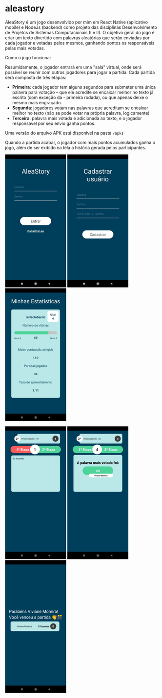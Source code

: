 # aleastory

AleaStory é um jogo desenvolvido por mim em React Native (aplicativo mobile) e NodeJs (backend) como projeto das disciplinas Desenvolvimento de Projetos de Sistemas Computacionais (I e II). O objetivo geral do jogo é criar um texto divertido com palavras aleatórias que serão enviadas por cada jogador e votadas pelos mesmos, ganhando pontos os responsáveis pelas mais votadas.

Como o jogo funciona:

Resumidamente, o jogador entrará em uma "sala" virtual, onde será possível se reunir com outros jogadores para jogar a partida. Cada partida será composta de três etapas:
- **Primeira**: cada jogador tem alguns segundos para submeter uma única palavra para votação – que ele acredite se encaixar melhor no texto já escrito (com exceção da - primeira rodada),  ou que apenas deixe o mesmo mais engraçado.
- **Segunda**: jogadores votam nas palavras que acreditam se encaixar melhor no texto (não se pode votar na própria palavra, logicamente)
- **Terceira**: palavra mais votada é adicionada ao texto, e o jogador responsável por seu envio ganha pontos.

Uma versão do arquivo APK está disponível na pasta `/apks`

Quando a partida acabar, o jogador com mais pontos acumulados ganha o jogo, além de ser exibido na tela a história gerada pelos participantes.

<img src="images/login.jpeg" alt="Login" width="200"/>  <img src="images/register.jpeg" alt="Cadastro" width="200"/> <img src="images/statistics.jpeg" alt="Estatísticas" width="200"/>

<img src="images/in_game.jpeg" alt="jogo" width="200"/> <img src="images/most_rated_word.jpeg" alt="Palavra mais votada" width="200"/> <img src="images/finish.jpeg" alt="Fim da partida" width="200"/>
